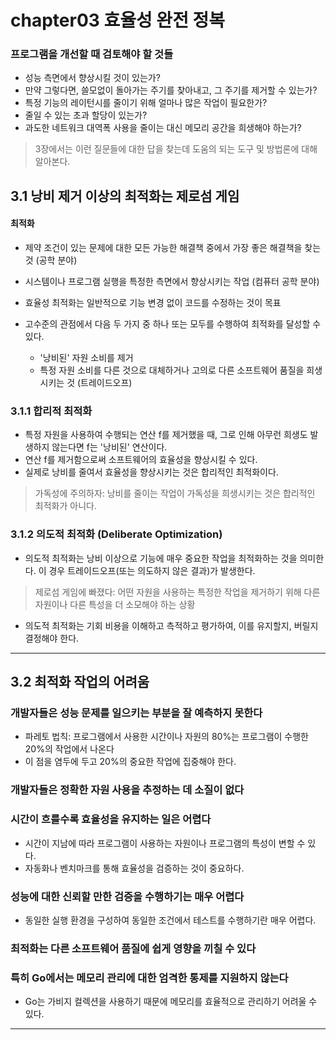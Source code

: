 # chapter03 효율성 완전 정복

### 프로그램을 개선할 때 검토해야 할 것들

- 성능 측면에서 향상시킬 것이 있는가?
- 만약 그렇다면, 쓸모없이 돌아가는 주기를 찾아내고, 그 주기를 제거할 수 있는가?
- 특정 기능의 레이턴시를 줄이기 위해 얼마나 많은 작업이 필요한가?
- 줄일 수 있는 초과 할당이 있는가?
- 과도한 네트워크 대역폭 사용을 줄이는 대신 메모리 공간을 희생해야 하는가?

> 3장에서는 이런 질문들에 대한 답을 찾는데 도움의 되는 도구 및 방법론에 대해 알아본다.

## 3.1 낭비 제거 이상의 최적화는 제로섬 게임

#### 최적화

- 제약 조건이 있는 문제에 대한 모든 가능한 해결책 중에서 가장 좋은 해결책을 찾는 것 (공학 분야)
- 시스템이나 프로그램 실행을 특정한 측면에서 향상시키는 작업 (컴퓨터 공학 분야)

- 효율성 최적화는 일반적으로 기능 변경 없이 코드를 수정하는 것이 목표
- 고수준의 관점에서 다음 두 가지 중 하나 또는 모두를 수행하여 최적화를 달성할 수 있다.
    - '낭비된' 자원 소비를 제거
    - 특정 자원 소비를 다른 것으로 대체하거나 고의로 다른 소프트웨어 품질을 희생시키는 것 (트레이드오프)

### 3.1.1 합리적 최적화

- 특정 자원을 사용하여 수행되는 연산 f를 제거했을 때, 그로 인해 아무런 희생도 발생하지 않는다면 f는 '낭비된' 연산이다.
- 연산 f를 제거함으로써 소프트웨어의 효율성을 향상시킬 수 있다.
- 실제로 낭비를 줄여서 효율성을 향상시키는 것은 합리적인 최적화이다.

> 가독성에 주의하자: 낭비를 줄이는 작업이 가독성을 희생시키는 것은 합리적인 최적화가 아니다.

### 3.1.2 의도적 최적화 (Deliberate Optimization)

- 의도적 최적화는 낭비 이상으로 기능에 매우 중요한 작업을 최적화하는 것을 의미한다. 이 경우 트레이드오프(또는 의도하지 않은 결과)가 발생한다.

> 제로섬 게임에 빠졌다: 어떤 자원을 사용하는 특정한 작업을 제거하기 위해 다른 자원이나 다른 특성을 더 소모해야 하는 상황

- 의도적 최적화는 기회 비용을 이해하고 측적하고 평가하여, 이를 유지할지, 버릴지 결정해야 한다.

---

## 3.2 최적화 작업의 어려움

### 개발자들은 성능 문제를 일으키는 부분을 잘 예측하지 못한다

- 파레토 법칙: 프로그램에서 사용한 시간이나 자원의 80%는 프로그램이 수행한 20%의 작업에서 나온다
- 이 점을 염두에 두고 20%의 중요한 작업에 집중해야 한다.

### 개발자들은 정확한 자원 사용을 추정하는 데 소질이 없다

### 시간이 흐를수록 효율성을 유지하는 일은 어렵다

- 시간이 지남에 따라 프로그램이 사용하는 자원이나 프로그램의 특성이 변할 수 있다.
- 자동화나 벤치마크를 통해 효율성을 검증하는 것이 중요하다.

### 성능에 대한 신뢰할 만한 검증을 수행하기는 매우 어렵다

- 동일한 실행 환경을 구성하여 동일한 조건에서 테스트를 수행하기란 매우 어렵다.

### 최적화는 다른 소프트웨어 품질에 쉽게 영향을 끼칠 수 있다

### 특히 Go에서는 메모리 관리에 대한 엄격한 통제를 지원하지 않는다

- Go는 가비지 컬렉션을 사용하기 때문에 메모리를 효율적으로 관리하기 어려울 수 있다.

---